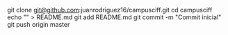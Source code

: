 git clone git@github.com:juanrodriguez16/campusciff.git
cd campusciff
echo "" > README.md
git add README.md
git commit -m "Commit inicial"
git push origin master

